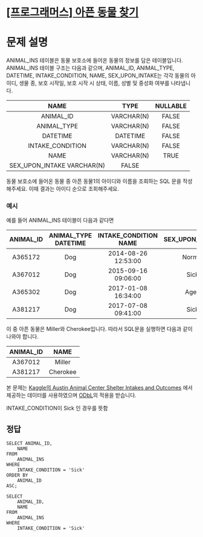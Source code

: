 # [\[프로그래머스\] 아픈 동물 찾기](https://programmers.co.kr/learn/courses/30/lessons/59036?language=oracle)

# 문제 설명
ANIMAL_INS 테이블은 동물 보호소에 들어온 동물의 정보를 담은 테이블입니다. ANIMAL_INS 테이블 구조는 다음과 같으며, ANIMAL_ID, ANIMAL_TYPE, DATETIME, INTAKE_CONDITION, NAME, SEX_UPON_INTAKE는 각각 동물의 아이디, 생물 종, 보호 시작일, 보호 시작 시 상태, 이름, 성별 및 중성화 여부를 나타냅니다.

NAME | TYPE | NULLABLE
:---: | :---: | :---:
ANIMAL_ID | VARCHAR(N) | FALSE
ANIMAL_TYPE | VARCHAR(N) | FALSE
DATETIME | DATETIME | FALSE
INTAKE_CONDITION | VARCHAR(N) | FALSE
NAME | VARCHAR(N) | TRUE
SEX_UPON_INTAKE	VARCHAR(N) | FALSE

동물 보호소에 들어온 동물 중 아픈 동물1의 아이디와 이름을 조회하는 SQL 문을 작성해주세요. 이때 결과는 아이디 순으로 조회해주세요.

### 예시
예를 들어 ANIMAL_INS 테이블이 다음과 같다면

ANIMAL_ID | ANIMAL_TYPE	DATETIME | INTAKE_CONDITION	NAME | SEX_UPON_INTAKE
:---: | :---: | :---: | :---:
A365172 | Dog | 2014-08-26 12:53:00 | Normal | Diablo | Neutered Male
A367012 | Dog | 2015-09-16 09:06:00 | Sick | Miller | Neutered Male
A365302 | Dog | 2017-01-08 16:34:00 | Aged | Minnie | Spayed Female
A381217 | Dog | 2017-07-08 09:41:00 | Sick | Cherokee | Neutered Male

이 중 아픈 동물은 Miller와 Cherokee입니다. 따라서 SQL문을 실행하면 다음과 같이 나와야 합니다.

ANIMAL_ID | NAME
:---: | :---:
A367012 | Miller
A381217 | Cherokee

본 문제는 [Kaggle의 Austin Animal Center Shelter Intakes and Outcomes](https://www.kaggle.com/aaronschlegel/austin-animal-center-shelter-intakes-and-outcomes)
에서 제공하는 데이터를 사용하였으며 [ODbL](https://opendatacommons.org/licenses/odbl/1-0/)의 적용을 받습니다.

INTAKE_CONDITION이 Sick 인 경우를 뜻함

## 정답

```oracle
SELECT ANIMAL_ID, 
    NAME 
FROM
    ANIMAL_INS 
WHERE
    INTAKE_CONDITION = 'Sick' 
ORDER BY 
    ANIMAL_ID 
ASC;
```

```mysql
SELECT 
    ANIMAL_ID, 
    NAME 
FROM 
    ANIMAL_INS 
WHERE 
    INTAKE_CONDITION = 'Sick'
```
